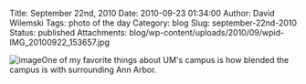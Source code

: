 Title: September 22nd, 2010
Date: 2010-09-23 01:34:00
Author: David Wilemski
Tags: photo of the day
Category: blog
Slug: september-22nd-2010
Status: published
Attachments: blog/wp-content/uploads/2010/09/wpid-IMG_20100922_153657.jpg

![image](http://oromis.davidwilemski.com/blog/wp-content/uploads/2010/09/wpid-IMG_20100922_153657.jpg)One
of my favorite things about UM's campus is how blended the campus is
with surrounding Ann Arbor.
